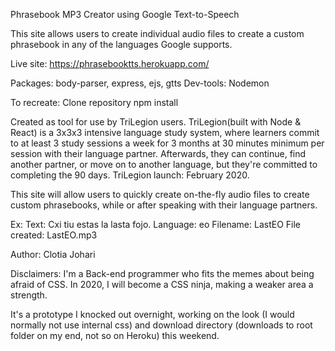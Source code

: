 Phrasebook MP3 Creator using Google Text-to-Speech

This site allows users to create individual audio files to create a custom phrasebook in any of the languages Google supports. 

Live site: https://phrasebooktts.herokuapp.com/

Packages: body-parser, express, ejs, gtts 
Dev-tools: Nodemon

To recreate: 
Clone repository
npm install

Created as tool for use by TriLegion users. TriLegion(built with Node & React) is a 3x3x3 intensive language study system, where learners commit to at least 3 study sessions a week for 3 months at 30 minutes minimum per session with their language partner. Afterwards, they can continue, find another partner, or move on to another language, but they're committed to completing the 90 days. 
TriLegion launch: February 2020. 

This site will allow users to quickly create on-the-fly audio files to create custom phrasebooks, while or after speaking with their language partners. 

Ex:
Text: Cxi tiu estas la lasta fojo.
Language: eo
Filename: LastEO
File created: LastEO.mp3

Author: Clotia Johari

Disclaimers: I'm a Back-end programmer who fits the memes about being afraid of CSS. In 2020, I will become a CSS ninja, making a weaker area a strength.

It's a prototype I knocked out overnight, working on the look (I would normally not use internal css) and download directory (downloads to root folder on my end, not so on Heroku) this weekend. 
